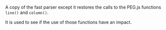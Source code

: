 A copy of the fast parser except it restores the calls to the PEG.js functions `line()` and `column()`.

It is used to see if the use of those functions have an impact.